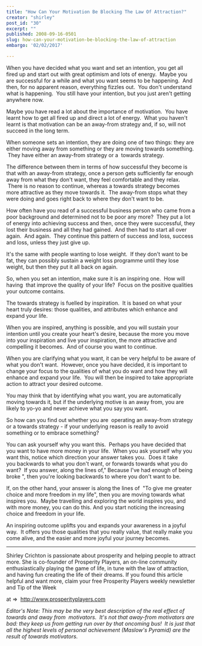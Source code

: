 ```yaml
---
title: "How Can Your Motivation Be Blocking The Law Of Attraction?"
creator: "shirley"
post_id: "30"
excerpt: ""
published: 2008-09-16-0501
slug: how-can-your-motivation-be-blocking-the-law-of-attraction
embargo: '02/02/2017'

---
```

When you have decided what you want and set an intention, you get all fired up and start out with great optimism and lots of energy.  Maybe you are successful for a while and what you want seems to be happening.  And then, for no apparent reason, everything fizzles out.  You don't understand what is happening.  You still have your intention, but you just aren't getting anywhere now.

Maybe you have read a lot about the importance of motivation.  You have learnt how to get all fired up and
direct a lot of energy.  What you haven't learnt is that motivation can be an away-from strategy and, if so, will not succeed in the long term.

When someone sets an intention, they are doing one of two things: they are either moving away from something or they are moving towards something.  They have either an away-from strategy or a  towards strategy.

The difference between them in terms of how successful they become is that with an away-from strategy, once a person gets sufficiently far enough away from what they don't want, they feel comfortable and they relax.  There is no reason to continue, whereas a towards strategy becomes more attractive as they move towards it.  The away-from stops what they were doing and goes right back to where they don't want to be.

How often have you read of a successful business person who came from a poor background and determined not to be poor any more?  They put a lot of energy into achieving success and then, once they were successful, they lost their business and all they had gained.  And then had to start all over again.  And again.  They continue this pattern of success and loss, success and loss, unless they just give up.

It's the same with people wanting to lose weight.  If they don't want to be fat, they can possibly sustain a weight loss programme until they lose weight, but then they put it all back on again.

So, when you set an intention, make sure it is an inspiring one.  How will having  that improve the quality of your life?  Focus on the positive qualities your outcome contains.

The towards strategy is fuelled by inspiration.  It is based on what your heart truly desires: those qualities,
and attributes which enhance and expand your life.

When you are inspired, anything is possible, and you will sustain your intention until you create your heart's
desire, because the more you move into your inspiration and live your inspiration, the more attractive and compelling it becomes.  And of course you want to continue.

When you are clarifying what you want, it can be very helpful to be aware of what you don't want.  However, once you have decided, it is important to change your focus to the qualities of what you do want and how they will enhance and expand your life.  You will then be inspired to take appropriate action to attract your desired outcome.

You may think that by identifying what you want, you are automatically moving towards it, but if the underlying motive is an away from, you are likely to yo-yo and never achieve what you say you want.

So how can you find out whether you are  operating an away-from strategy or a towards strategy - if your
underlying reason is really to avoid something or to embrace something?

You can ask yourself why you want this.  Perhaps you have decided that you want to have more money in your life.  When you ask yourself why you want this, notice which direction your answer takes you.  Does it take you backwards to what you don't want, or forwards towards what you do want?  If you answer, along the lines of," Because I've had enough of being broke ", then you're looking backwards to where you don't want to be.

If, on the other hand, your answer is along the lines of  "To give me greater choice and more freedom in my life", then you are moving towards what inspires you.  Maybe travelling and exploring the world inspires you, and with more money, you can do this. And you start noticing the increasing choice and freedom in your life.

An inspiring outcome uplifts you and expands your awareness in a joyful way.  It offers you those qualities that you really value, that really make you come alive, and the easier and more joyful your journey becomes.

----------------------------------------------------
Shirley Crichton is passionate about prosperity and helping people to attract more. She is co-founder of Prosperity Players, an on-line community enthusiastically playing the game of life, in tune with the law of attraction, and having fun creating the life of their dreams. If you found this article helpful and want more, claim your free Prosperity Players weekly newsletter and Tip of the Week

at =&gt;  <a href="http://www.prosperityplayers.com/">http://www.prosperityplayers.com</a>

<em>Editor's Note:</em><em> This may be the very best description of the real effect of towards and away from  motivators.  It's not that away-from motivators are bad: they keep us from getting run over by that oncoming bus!  It is just that all the highest levels of personal achievement (Maslow's Pyramid) are the result of towards motivators.</em>